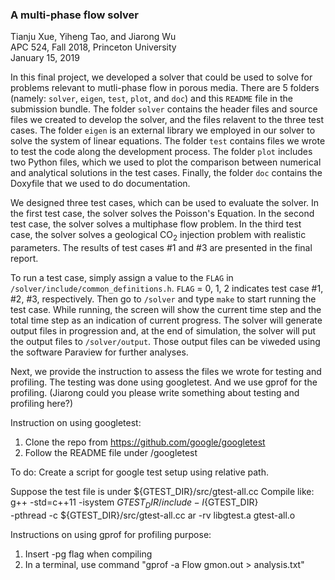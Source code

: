 ### A multi-phase flow solver
Tianju Xue, Yiheng Tao, and Jiarong Wu <br>
APC 524, Fall 2018, Princeton University <br>
January 15, 2019

In this final project, we developed a solver that could be used to solve for problems relevant to mutli-phase flow in porous media. There are 5 folders (namely: `solver`, `eigen`, `test`, `plot`, and `doc`) and this `README` file in the submission bundle. The folder `solver` contains the header files and source files we created to develop the solver, and the files relavent to the three test cases. The folder `eigen` is an external library we employed in our solver to solve the system of linear equations. The folder `test` contains files we wrote to test the code along the development process. The folder `plot` includes two Python files, which we used to plot the comparison between numerical and analytical solutions in the test cases. Finally, the folder `doc` contains the Doxyfile that we used to do documentation. 

We designed three test cases, which can be used to evaluate the solver. In the first test case, the solver solves the Poisson's Equation. In the second test case, the solver solves a multiphase flow problem. In the third test case, the solver solves a geological CO<sub>2</sub> injection problem with realistic parameters. The results of test cases #1 and #3 are presented in the final report. 

To run a test case, simply assign a value to the `FLAG` in `/solver/include/common_definitions.h`. `FLAG` = 0, 1, 2 indicates test case #1, #2, #3, respectively. Then go to `/solver` and type `make` to start running the test case. While running, the screen will show the current time step and the total time step as an indication of current progress. The solver will generate output files in progression and, at the end of simulation, the solver will put the output files to `/solver/output`. Those output files can be viweded using the software Paraview for further analyses.

Next, we provide the instruction to assess the files we wrote for testing and profiling. The testing was done using googletest. And we use gprof for the profiling. (Jiarong could you please write something about testing and profiling here?)


Instruction on using googletest:

1. Clone the repo from https://github.com/google/googletest
2. Follow the README file under /googletest

To do:
Create a script for google test setup using relative path.

Suppose the test file is under ${GTEST_DIR}/src/gtest-all.cc
Compile like:
g++ -std=c++11 -isystem ${GTEST_DIR}/include -I${GTEST_DIR} \
    -pthread -c ${GTEST_DIR}/src/gtest-all.cc
ar -rv libgtest.a gtest-all.o


Instructions on using gprof for profiling purpose:
1. Insert -pg flag when compiling
2. In a terminal, use command "gprof -a Flow gmon.out > analysis.txt"
